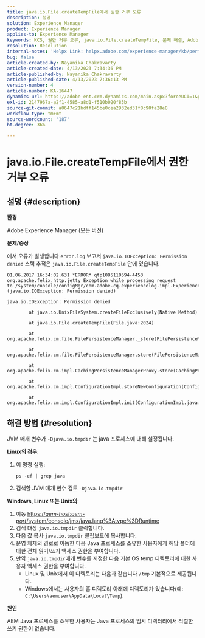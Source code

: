```yaml
---
title: java.io.File.createTempFile에서 권한 거부 오류
description: 설명
solution: Experience Manager
product: Experience Manager
applies-to: Experience Manager
keywords: KCS, 권한 거부 오류, java.io.File.createTempFile, 문제 해결, Adobe Experience Manager
resolution: Resolution
internal-notes: 'Helpx Link: helpx.adobe.com/experience-manager/kb/permission_denied_error_from_java_io_file.html'
bug: false
article-created-by: Nayanika Chakravarty
article-created-date: 4/13/2023 7:34:36 PM
article-published-by: Nayanika Chakravarty
article-published-date: 4/13/2023 7:36:13 PM
version-number: 4
article-number: KA-16447
dynamics-url: https://adobe-ent.crm.dynamics.com/main.aspx?forceUCI=1&pagetype=entityrecord&etn=knowledgearticle&id=96b1b835-32da-ed11-a7c7-6045bd0067ea
exl-id: 2147967a-a2f1-4585-a8d1-f510b020f83b
source-git-commit: a0647c21bdff145be0cea2932ed31f8c90fa28e8
workflow-type: tm+mt
source-wordcount: '187'
ht-degree: 36%

---
```


# java.io.File.createTempFile에서 권한 거부 오류

## 설명 {#description}


<b>환경</b>

Adobe Experience Manager (모든 버전)

<b>문제/증상</b>

에서 오류가 발생합니다 `error.log` 보고서 `java.io.IOException: Permission denied` 스택 추적은 `java.io.File.createTempFile` 안에 있습니다.


```
01.06.2017 16:34:02.631 *ERROR* qtp1085110594-4453 org.apache.felix.http.jetty Exception while processing request to /system/console/configMgr/com.adobe.cq.experiencelog.impl.ExperienceLogConfigServlet (java.io.IOException: Permission denied)

java.io.IOException: Permission denied

        at java.io.UnixFileSystem.createFileExclusively(Native Method)

        at java.io.File.createTempFile(File.java:2024)

        at org.apache.felix.cm.file.FilePersistenceManager._store(FilePersistenceManager.java:699)

        at org.apache.felix.cm.file.FilePersistenceManager.store(FilePersistenceManager.java:660)

        at org.apache.felix.cm.impl.CachingPersistenceManagerProxy.store(CachingPersistenceManagerProxy.java:242)

        at org.apache.felix.cm.impl.ConfigurationImpl.storeNewConfiguration(ConfigurationImpl.java:462)

        at org.apache.felix.cm.impl.ConfigurationImpl.init(ConfigurationImpl.java:183)
```





## 해결 방법 {#resolution}


JVM 매개 변수가 `-Djava.io.tmpdir` 는 java 프로세스에 대해 설정됩니다.

<b>Linux의 경우</b>:

1. 이 명령 실행:

   ```
   ps -ef | grep java
   ```

2. 검색할 JVM 매개 변수 검토 `-Djava.io.tmpdir`


<b>Windows, Linux 또는 Unix의</b>:

1. 이동 [https://*aem-host:aem-port*/system/console/jmx/java.lang%3Atype%3DRuntime](http://aem-host:aem-port/system/console/jmx/java.lang%3Atype%3DRuntime)
2. 검색 대상 `java.io.tmpdir` 클릭합니다.
3. 다음 값 복사 `java.io.tmpdir` 클립보드에 복사합니다.
4. 운영 체제의 경로로 이동한 다음 Java 프로세스를 소유한 사용자에게 해당 폴더에 대한 전체 읽기/쓰기 액세스 권한을 부여합니다.
5. 만약 `java.io.tmpdir`매개 변수를 지정한 다음 기본 OS temp 디렉토리에 대한 사용자 액세스 권한을 부여합니다.
   - Linux 및 Unix에서 이 디렉토리는 다음과 같습니다 `/tmp` 기본적으로 제공됩니다.
   - Windows에서는 사용자의 홈 디렉토리 아래에 디렉토리가 있습니다(예: `C:\Users\aemuser\AppData\Local\Temp`).


<b>원인</b>

AEM Java 프로세스를 소유한 사용자는 Java 프로세스의 임시 디렉터리에서 적절한 쓰기 권한이 없습니다.
